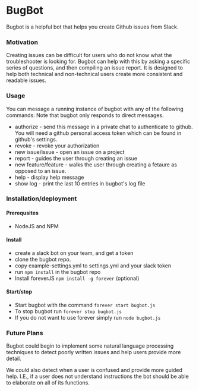 # BugBot
Bugbot is a helpful bot that helps you create Github issues from Slack.

### Motivation
Creating issues can be difficult for users who do not know what the troubleshooter
is looking for. Bugbot can help with this by asking a specific series of questions,
and then compiling an issue report. It is designed to help
both technical and non-technical users create more consistent and readable issues.

### Usage

You can message a running instance of bugbot with any of the following commands:
Note that bugbot only responds to direct messages.

* authorize - send this message in a private chat to authenticate to github.
You will need a github personal access token which can be found in github's settings.
* revoke - revoke your authorization
* new issue/issue - open an issue on a project
* report - guides the user through creating an issue
* new feature/feature - walks the user through creating a fetaure as opposed to an issue.
* help - display help message
* show log - print the last 10 entries in bugbot's log file

### Installation/deployment

#### Prerequsites
* NodeJS and NPM

#### Install
* create a slack bot on your team, and get a token
* clone the bugbot repo.
* copy example-settings.yml to settings.yml and your slack token
* run `npm install` in the bugbot repo
* Install foreverJS `npm install -g forever` (optional)

#### Start/stop
* Start bugbot with the command `forever start bugbot.js`
* To stop bugbot run `forever stop bugbot.js`
* If you do not want to use forever simply run `node bugbot.js`

### Future Plans
Bugbot could begin to implement some natural language processing techniques to detect
poorly written issues and help users provide more detail.

We could also detect when a user is confused and provide more guided help. I.E.,
if a user does not understand instructions the bot should be able to elaborate
on all of its functions.
